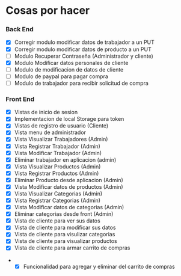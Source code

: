 # Cosas por hacer

### Back End
-  [x] Corregir modulo modificar datos de trabajador a un PUT
-  [x] Corregir modulo modificar datos de producto a un PUT
-  [ ] Modulo Recuperar Contraseña (Administrador y cliente)
-  [x] Modulo Modificar datos personales de cliente
-  [ ] Modulo de modificacion de datos de cliente
-  [ ] Modulo de paypal para pagar compra
-  [ ] Modulo de trabajador para recibir solicitud de compra

### Front End

-  [x] Vistas de inicio de sesion 
-  [x] Implementacion de local Storage para token
-  [x] Vistas de registro de usuario (Cliente)
-  [x] Vista menu de administrador
-  [x] Vista Visualizar Trabajadores (Admin)
-  [x] Vista Registrar Trabajador (Admin)
-  [x] Vista Modificar Trabajador (Admin)
-  [x] Eliminar trabajador en aplicacion (admin)
-  [x] Vista Visualizar Productos (Admin)
-  [x] Vista Registrar Productos (Admin)
-  [x] Eliminar Producto desde aplicacion (Admin) 
-  [x] Vista Modificar datos de productos (Admin)
-  [x] Vista Visualizar Categorias (Admin)
-  [x] Vista Registrar Categorias (Admin)
-  [x] Vista Modificar datos de categorias (Admin)
-  [x] Eliminar categorias desde front (Admin)
-  [x] Vista de cliente para ver sus datos
-  [x] Vista de cliente para modificar sus datos
-  [x] Vista de cliente para visulizar categorias
-  [x] Vista de cliente para visualizar productos
-  [x] Vista de cliente para armar carrito de compras
- - [x] Funcionalidad para agregar y eliminar del carrito de compras
